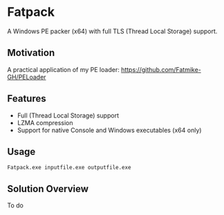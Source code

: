 # Fatpack  

A Windows PE packer (x64) with full TLS (Thread Local Storage) support.

## Motivation

A practical application of my PE loader: https://github.com/Fatmike-GH/PELoader  

## Features

- Full (Thread Local Storage) support  
- LZMA compression  
- Support for native Console and Windows executables (x64 only)

## Usage

``Fatpack.exe inputfile.exe outputfile.exe``

## Solution Overview

To do


